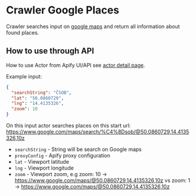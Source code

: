 # Crawler Google Places
Crawler searches input on [google maps](https://www.google.com/maps) and return all information about found places.

## How to use through API
How to use Actor from Apify UI/API see [actor detail page](https://www.apify.com/drobnikj/crawler-google-places).

Example input:
```json
{
  "searchString": "ČSOB",
  "lat": "50.0860729",
  "lng": "14.4135326",
  "zoom": 10
}
```
On this input actor searches places on this start url: https://www.google.com/maps/search/%C4%8Dsob/@50.0860729,14.4135326,10z

- `searchString` - String will be search on Google maps
- `proxyConfig` - Apify proxy configuration
- `lat` - Viewport latitude
- `lng` - Viewport longitude
- `zoom` - Viewport zoom, e.g zoom: 10 -> https://www.google.com/maps/@50.0860729,14.4135326,10z vs zoom: 1 -> https://www.google.com/maps/@50.0860729,14.4135326,10z
